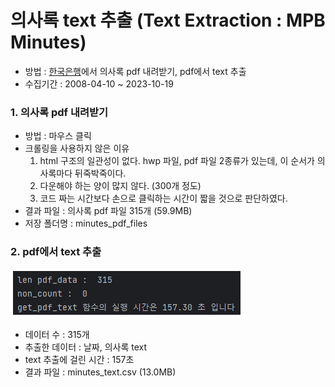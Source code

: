 # 의사록 text 추출 (Text Extraction : MPB Minutes)
  - 방법 : [한국은행](https://www.bok.or.kr/portal/bbs/B0000245/list.do?menuNo=200761&pageIndex=1)에서 의사록 pdf 내려받기, pdf에서 text 추출
  - 수집기간 : 2008-04-10 ~ 2023-10-19

### 1. 의사록 pdf 내려받기
  - 방법 : 마우스 클릭
  - 크롤링을 사용하지 않은 이유 
    1. html 구조의 일관성이 없다. hwp 파일, pdf 파일 2종류가 있는데, 이 순서가 의사록마다 뒤죽박죽이다.
    2. 다운해야 하는 양이 많지 않다. (300개 정도)
    3. 코드 짜는 시간보다 손으로 클릭하는 시간이 짧을 것으로 판단하였다.
  - 결과 파일 : 의사록 pdf 파일 315개 (59.9MB)
  - 저장 폴더명 : minutes_pdf_files

### 2. pdf에서 text 추출
  ![pdf_extraction_result.png](pdf_extraction_result.png)
  - 데이터 수 : 315개
  - 추출한 데이터 : 날짜, 의사록 text
  - text 추출에 걸린 시간 : 157초
  - 결과 파일 : minutes_text.csv (13.0MB)


  